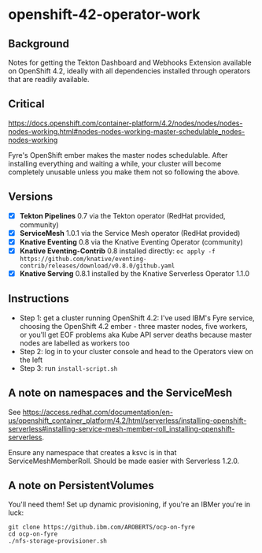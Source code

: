 # openshift-42-operator-work

## Background

Notes for getting the Tekton Dashboard and Webhooks Extension available on OpenShift 4.2, ideally with all dependencies installed through operators that are readily available.

## Critical

https://docs.openshift.com/container-platform/4.2/nodes/nodes/nodes-nodes-working.html#nodes-nodes-working-master-schedulable_nodes-nodes-working

Fyre's OpenShift ember makes the master nodes schedulable. After installing everything and waiting a while, your cluster will become completely unusable unless you make them not so following the above.

## Versions

- [x] **Tekton Pipelines** 0.7 via the Tekton operator (RedHat provided, community)
- [x] **ServiceMesh** 1.0.1 via the Service Mesh operator (RedHat provided)
- [x] **Knative Eventing** 0.8 via the Knative Eventing Operator (community)
- [x] **Knative Eventing-Contrib** 0.8 installed directly: 
`oc apply -f https://github.com/knative/eventing-contrib/releases/download/v0.8.0/github.yaml`
- [x] **Knative Serving** 0.8.1 installed by the Knative Serverless Operator 1.1.0

## Instructions

- Step 1: get a cluster running OpenShift 4.2: I've used IBM's Fyre service, choosing the OpenShift 4.2 ember - three master nodes, five workers, or you'll get EOF problems aka Kube API server deaths because master nodes are labelled as workers too
- Step 2: log in to your cluster console and head to the Operators view on the left
- Step 3: run `install-script.sh`

## A note on namespaces and the ServiceMesh

See https://access.redhat.com/documentation/en-us/openshift_container_platform/4.2/html/serverless/installing-openshift-serverless#installing-service-mesh-member-roll_installing-openshift-serverless.

Ensure any namespace that creates a ksvc is in that ServiceMeshMemberRoll. Should be made easier with Serverless 1.2.0.

## A note on PersistentVolumes

You'll need them! Set up dynamic provisioning, if you're an IBMer you're in luck:

```
git clone https://github.ibm.com/AROBERTS/ocp-on-fyre
cd ocp-on-fyre
./nfs-storage-provisioner.sh
```
